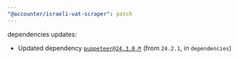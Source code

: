 ```yaml
---
"@accounter/israeli-vat-scraper": patch
---
```

dependencies updates:
  - Updated dependency [`puppeteer@24.3.0` ↗︎](https://www.npmjs.com/package/puppeteer/v/24.3.0) (from `24.2.1`, in `dependencies`)
